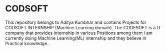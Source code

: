# CODSOFT

This repository belongs to Aditya Kumbhar and contains Projects for CODSOFT INTERNSHIP (Machine Learning domain).
The CODESOFT is a IT company that provides internship in various Positions among them i am currently doing Machine Learning(ML) internship and they believe in Practical knowledge..
